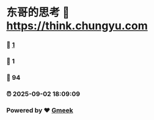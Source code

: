 # 东哥的思考 :link: https://think.chungyu.com 
### :page_facing_up: [1](https://think.chungyu.com/tag.html) 
### :speech_balloon: 1 
### :hibiscus: 94 
### :alarm_clock: 2025-09-02 18:09:09 
### Powered by :heart: [Gmeek](https://github.com/Meekdai/Gmeek)
